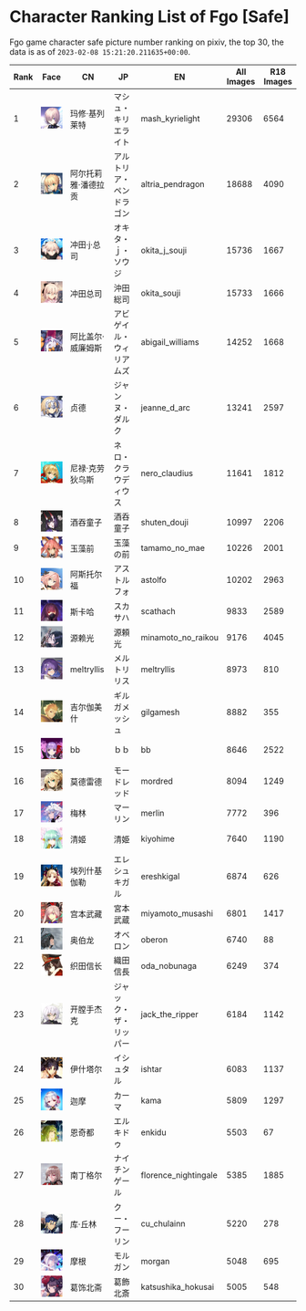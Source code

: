 # Character Ranking List of Fgo [Safe]

Fgo game character safe picture number ranking on pixiv, the top 30, the data is as of `2023-02-08 15:21:20.211635+00:00`.

|   Rank | Face                                                            | CN         | JP           | EN                   |   All Images |   R18 Images |
|--------|-----------------------------------------------------------------|------------|--------------|----------------------|--------------|--------------|
|      1 | ![mash_kyrielight](./images/logo_mash_kyrielight.png)           | 玛修·基列莱特    | マシュ・キリエライト   | mash_kyrielight      |        29306 |         6564 |
|      2 | ![altria_pendragon](./images/logo_altria_pendragon.png)         | 阿尔托莉雅·潘德拉贡 | アルトリア・ペンドラゴン | altria_pendragon     |        18688 |         4090 |
|      3 | ![okita_j_souji](./images/logo_okita_j_souji.png)               | 冲田·j·总司    | オキタ・ｊ・ソウジ    | okita_j_souji        |        15736 |         1667 |
|      4 | ![okita_souji](./images/logo_okita_souji.png)                   | 冲田总司       | 沖田総司         | okita_souji          |        15733 |         1666 |
|      5 | ![abigail_williams](./images/logo_abigail_williams.png)         | 阿比盖尔·威廉姆斯  | アビゲイル・ウィリアムズ | abigail_williams     |        14252 |         1668 |
|      6 | ![jeanne_d_arc](./images/logo_jeanne_d_arc.png)                 | 贞德         | ジャンヌ・ダルク     | jeanne_d_arc         |        13241 |         2597 |
|      7 | ![nero_claudius](./images/logo_nero_claudius.png)               | 尼禄·克劳狄乌斯   | ネロ・クラウディウス   | nero_claudius        |        11641 |         1812 |
|      8 | ![shuten_douji](./images/logo_shuten_douji.png)                 | 酒吞童子       | 酒呑童子         | shuten_douji         |        10997 |         2206 |
|      9 | ![tamamo_no_mae](./images/logo_tamamo_no_mae.png)               | 玉藻前        | 玉藻の前         | tamamo_no_mae        |        10226 |         2001 |
|     10 | ![astolfo](./images/logo_astolfo.png)                           | 阿斯托尔福      | アストルフォ       | astolfo              |        10202 |         2963 |
|     11 | ![scathach](./images/logo_scathach.png)                         | 斯卡哈        | スカサハ         | scathach             |         9833 |         2589 |
|     12 | ![minamoto_no_raikou](./images/logo_minamoto_no_raikou.png)     | 源赖光        | 源頼光          | minamoto_no_raikou   |         9176 |         4045 |
|     13 | ![meltryllis](./images/logo_meltryllis.png)                     | meltryllis | メルトリリス       | meltryllis           |         8973 |          810 |
|     14 | ![gilgamesh](./images/logo_gilgamesh.png)                       | 吉尔伽美什      | ギルガメッシュ      | gilgamesh            |         8882 |          355 |
|     15 | ![bb](./images/logo_bb.png)                                     | bb         | ｂｂ           | bb                   |         8646 |         2522 |
|     16 | ![mordred](./images/logo_mordred.png)                           | 莫德雷德       | モードレッド       | mordred              |         8094 |         1249 |
|     17 | ![merlin](./images/logo_merlin.png)                             | 梅林         | マーリン         | merlin               |         7772 |          396 |
|     18 | ![kiyohime](./images/logo_kiyohime.png)                         | 清姬         | 清姫           | kiyohime             |         7640 |         1190 |
|     19 | ![ereshkigal](./images/logo_ereshkigal.png)                     | 埃列什基伽勒     | エレシュキガル      | ereshkigal           |         6874 |          626 |
|     20 | ![miyamoto_musashi](./images/logo_miyamoto_musashi.png)         | 宫本武藏       | 宮本武蔵         | miyamoto_musashi     |         6801 |         1417 |
|     21 | ![oberon](./images/logo_oberon.png)                             | 奥伯龙        | オベロン         | oberon               |         6740 |           88 |
|     22 | ![oda_nobunaga](./images/logo_oda_nobunaga.png)                 | 织田信长       | 織田信長         | oda_nobunaga         |         6249 |          374 |
|     23 | ![jack_the_ripper](./images/logo_jack_the_ripper.png)           | 开膛手杰克      | ジャック・ザ・リッパー  | jack_the_ripper      |         6184 |         1142 |
|     24 | ![ishtar](./images/logo_ishtar.png)                             | 伊什塔尔       | イシュタル        | ishtar               |         6083 |         1137 |
|     25 | ![kama](./images/logo_kama.png)                                 | 迦摩         | カーマ          | kama                 |         5809 |         1297 |
|     26 | ![enkidu](./images/logo_enkidu.png)                             | 恩奇都        | エルキドゥ        | enkidu               |         5503 |           67 |
|     27 | ![florence_nightingale](./images/logo_florence_nightingale.png) | 南丁格尔       | ナイチンゲール      | florence_nightingale |         5385 |         1885 |
|     28 | ![cu_chulainn](./images/logo_cu_chulainn.png)                   | 库·丘林       | クー・フーリン      | cu_chulainn          |         5220 |          278 |
|     29 | ![morgan](./images/logo_morgan.png)                             | 摩根         | モルガン         | morgan               |         5048 |          695 |
|     30 | ![katsushika_hokusai](./images/logo_katsushika_hokusai.png)     | 葛饰北斋       | 葛飾北斎         | katsushika_hokusai   |         5005 |          548 |
